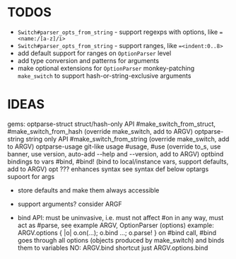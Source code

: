 # TODOS

  - `Switch#parser_opts_from_string` - support regexps with options, like `=<name:/[a-z]/i>`
  - `Switch#parser_opts_from_string` - support ranges, like `=<indent:0..8>`
  - add default support for ranges on `OptionParser` level
  - add type conversion and patterns for arguments
  - make optional extensions for `OptionParser` monkey-patching `make_switch` to support hash-or-string-exclusive arguments 

# IDEAS

gems:
  optparse-struct   struct/hash-only API       #make_switch_from_struct, #make_switch_from_hash (override make_switch, add to ARGV) 
  optparse-string   string only API            #make_switch_from_string (override make_switch, add to ARGV)
  optparse-usage    git-like usage             #usage, #use (override to_s, use banner, use version, auto-add --help and --version, add to ARGV)
  optbind           bindings to vars           #bind, #bind! (bind to local/instance vars, support defaults, add to ARGV)
  opt ???           enhances syntax            see syntax def below
  optargs           supoort for args            

- store defaults and make them always accessible
- support arguments? consider ARGF

- bind API:
  must be uninvasive, i.e. must not affect #on in any way, must act as #parse, see example
  ARGV, OptionParser (options)
  example: ARGV.options { |o| o.on(...); o.bind ...; o.parse! }
  on #bind call, #bind goes through all options (objects produced by make_switch) and binds them to variables 
  NO: ARGV.bind shortcut just ARGV.options.bind
